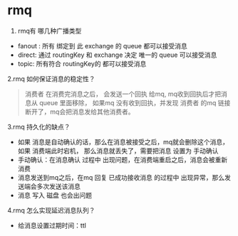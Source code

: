 # rmq
1. rmq有 哪几种广播类型
- fanout : 所有 绑定到 此 exchange 的 queue 都可以接受消息
- direct: 通过 routingKey 和 exchange 决定 唯一的 queue 可以接受消息
- topic: 所有符合 routingKey的 都可以接受消息

2.rmq 如何保证消息的稳定性？
> 消费者 在消费完消息之后， 会发送一个回执 给mq, mq收到回执后才把消息从 queue 里面移除，
如果mq 没有收到回执，并发现 消费者 的mq 链接断开了，mq会把消息发给其他消费者。

3.rmq 持久化的缺点？
- 如果 消息是自动确认的话，那么在消息被接受之后，mq就会删除这个消息，如果 消费端此时宕机，
那么消息就丢失了，需要把消息 设置为 手动确认
- 手动确认：在消息确认 过程中 出现问题，在消费端重启之后，消息会被重新消费
- 消息发送到mq之后，在mq 回复 已成功接收消息 的过程中 出现异常，那么发送端会多次发送该消息
- 消息 写入 磁盘 也会出问题

4.rmq 怎么实现延迟消息队列？
- 给消息设置过期时间：ttl



